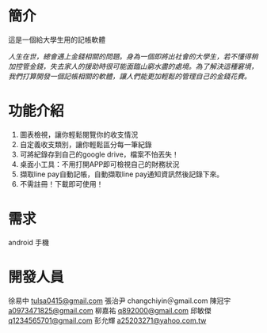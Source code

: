 # 簡介
這是一個給大學生用的記帳軟體

*人生在世，總會遇上金錢相關的問題。身為一個即將出社會的大學生，若不懂得稍加控管金錢，失去家人的援助時很可能面臨山窮水盡的處境。為了解決這種窘境，我們打算開發一個記帳相關的軟體，讓人們能更加輕鬆的管理自己的金錢花費。*

# 功能介紹
1. 圖表檢視，讓你輕鬆閱覽你的收支情況
2. 自定義收支類別，讓你輕鬆區分每一筆紀錄
3. 可將紀錄存到自己的google drive，檔案不怕丟失！
4. 桌面小工具：不用打開APP即可檢視自己的財務狀況
5. 擷取line pay自動記帳，自動擷取line pay通知資訊然後記錄下來。
6. 不需註冊！下載即可使用！

# 需求
android 手機

# 開發人員
徐易中 tulsa0415@gmail.com
張治尹 changchiyin＠gmail.com
陳冠宇 a0973471825@gmail.com
柳嘉祐 q892000@gmail.com
邱敏傑 q1234565701@gmail.com
彭允輝 a25203271@yahoo.com.tw

